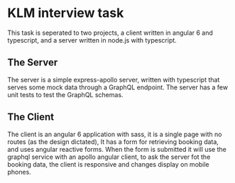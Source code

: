 # KLM interview task

This task is seperated to two projects, a client written in angular 6 and typescript, and a server written in node.js with typescript.

## The Server
The server is a simple express-apollo server, written with typescript that serves some mock data through a GraphQL endpoint.
The server has a few unit tests to test the GraphQL schemas.

## The Client
The client is an angular 6 application with sass, it is a single page with no routes (as the design dictated), It has a form for retrieving booking data, and uses angular reactive forms. 
When the form is submitted it will use the graphql service with an apollo angular client, to ask the server fot the booking data, the client is responsive and changes display on mobile phones.
